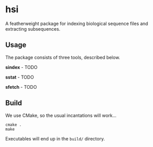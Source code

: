 # hsi

A featherweight package for indexing biological sequence files and extracting
subsequences.

## Usage

The package consists of three tools, described below.

**sindex** - TODO

**sstat** - TODO

**sfetch** - TODO

## Build

We use CMake, so the usual incantations will work...

```
cmake .
make
```

Executables will end up in the `build/` directory.
